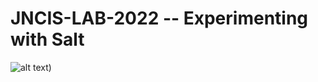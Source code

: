 # JNCIS-LAB-2022 -- Experimenting with Salt

![alt text](https://github.com/smar377/salt/new/main/jncis-lab-salt/blob/jncis-salt-lab-eve-ng.png?raw=true))
